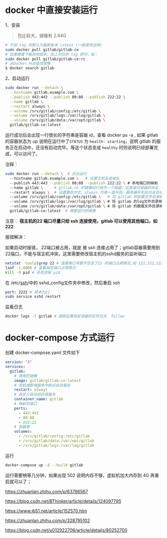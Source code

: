 # docker 中直接安装运行

1、安装

> 包比较大，镜像有 2.64G

```sh
# 不加 tag 则默认为最新版本 latest (一般使用这种)
sudo docker pull gitlab/gitlab-ce
# 如果需要下载其他版本，加上对应的 tag 即可，如：
sudo docker pull gitlab/gitlab-ce:rc
# 从Docker Hub查找镜像
$ docker search gitlab
```

2、启动运行

```sh
sudo docker run --detach \
  --hostname gitlab.example.com \
  --publish 443:443 --publish 80:80 --publish 222:22 \
  --name gitlab \
  --restart always \
  --volume /srv/gitlab/config:/etc/gitlab \
  --volume /srv/gitlab/logs:/var/log/gitlab \
  --volume /srv/gitlab/data:/var/opt/gitlab \
  gitlab/gitlab-ce:latest
```

运行成功后会出现一行很长的字符串是容器 id，查看 docker ps -a , 如果 gitlab 的容器状态为 up 说明在运行中了`STATUS` 为 `health: starting`，说明 gitlab 的服务正在启动中，还没有启动完毕。等这个状态变成 `healthy` 时则说明已经部署完成，可以访问了。

注释：

```sh
sudo docker run --detach \  # 后台运行
  --hostname gitlab.example.com \   # 设置主机名或域名
  --publish 443:443 --publish 80:80 --publish 222:22 \ # 本地端口的映射
  --name gitlab \     # gitlab-ce 的镜像运行成为一个容器，这里是对容器的命名
  --restart always \  # 设置重启方式，always 代表一直开启，服务器开机后也会自动开启的
  --volume /srv/gitlab/config:/etc/gitlab \   # 将 gitlab 的配置文件目录映射到 /srv/gitlab/config 目录中
  --volume /srv/gitlab/logs:/var/log/gitlab \ # 将 gitlab 的log文件目录映射到 /srv/gitlab/logs 目录中
  --volume /srv/gitlab/data:/var/opt/gitlab \ # 将 gitlab 的数据文件目录映射到 /srv/gitlab/data 目录中
  gitlab/gitlab-ce:latest  # 需要运行的镜像
```

注意： **宿主机的22 端口尽量只给 ssh 连接使用，gitlab 可以使用其他端口，如 222**

报错解决：

如果启动时报错， 22端口被占用，就是 被 ssh 连接占用了；gitlab容器需要用到22端口，不能与宿主机冲突，这里需要修改宿主机的sshd服务的监听端口

```sh
netstat -tunlp|grep 22 # 查看端口号数字包含了22 的端口占用情况,如 122,322,2222等
lsof -i:8000 # 查看指定端口占用情况
kill -9 pid # 杀死进程 pid
```

在 /etc/[ssh](https://so.csdn.net/so/search?q=ssh&spm=1001.2101.3001.7020)/中的 sshd_config文件夹中修改，然后重启 ssh

```sh
port: 2222 # 原本为22
sudo service sshd restart
```

监看日志

```sh
docker logs -f gitlab # 跟踪监看指定容器的实时日志  follow
```



# docker-compose 方式运行

创建 docker-compose.yaml 文件如下

```yaml
version: "3"
services:
  gitlab:
    # 使用的镜像
    image: gitlab/gitlab-ce:latest
    # 宕机或断电服务中断后自动重启
    restart: always 
    # 自定义启动后的容器名
    container_name: gitlab 
    # 映射的端口
    ports:
      - 443:443
      - 80:80
      - 222:22
    # 容器卷
    volumes:
      - /srv/gitlab/config:/etc/gitlab
      - /srv/gitlab/data:/var/opt/gitlab
      - /srv/gitlab/logs:/var/log/gitlab
```

运行 

```sh
docker-compose up -d --build gitlab
```

运行需要稍等几分钟，如果出现 502 说明内存不够，虚拟机加大内存到 4G 再重启就可以了；





https://zhuanlan.zhihu.com/p/63786567

https://blog.csdn.net/BThinker/article/details/124097795

https://www.jb51.net/article/152570.htm

https://zhuanlan.zhihu.com/p/328795102

https://blog.csdn.net/u012922706/article/details/80252700





















































